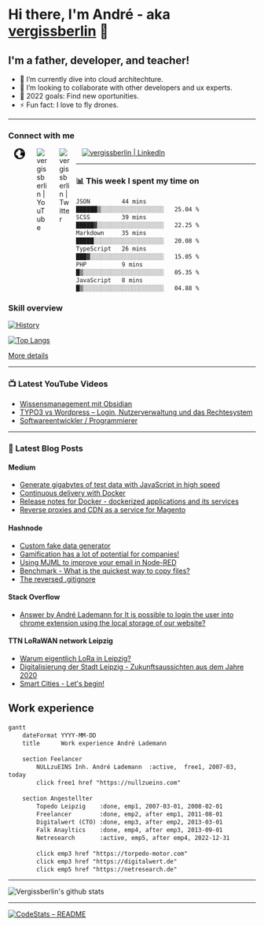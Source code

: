 # Hi there, I'm André - aka [vergissberlin][website] 👋

## I'm a father, developer, and teacher!

- 🌱 I’m currently dive into cloud architechture.
- 👯 I’m looking to collaborate with other developers and ux experts.
- 🥅 2022 goals: Find new oportunities.
- ⚡ Fun fact: I love to fly drones.

<!--
![vergissberlins's Code::Stats stats](https://codestats-readme.vercel.app/api?username=vergissberlin&show_icons=true&theme=nightowl)
-->

---

### Connect with me

[<img align="left" hspace="12" alt="vergissberlin.cocdm" width="22px" src="https://raw.githubusercontent.com/iconic/open-iconic/master/svg/globe.svg" />][website]
[<img align="left" hspace="12" alt="vergissberlin | YouTube" width="22px" src="https://cdn.jsdelivr.net/npm/simple-icons@v3/icons/youtube.svg" />][youtube]
[<img align="left" hspace="12" alt="vergissberlin | Twitter" width="22px" src="https://cdn.jsdelivr.net/npm/simple-icons@v3/icons/twitter.svg" />][twitter]
[<img hspace="12" alt="vergissberlin | LinkedIn" width="22px" src="https://cdn.jsdelivr.net/npm/simple-icons@v3/icons/linkedin.svg" />][linkedin]

---

### 📊 This week I spent my time on

<!--START_SECTION:waka-->

```text
JSON         44 mins         ██████▒░░░░░░░░░░░░░░░░░░   25.04 %
SCSS         39 mins         █████▓░░░░░░░░░░░░░░░░░░░   22.25 %
Markdown     35 mins         █████░░░░░░░░░░░░░░░░░░░░   20.08 %
TypeScript   26 mins         ███▓░░░░░░░░░░░░░░░░░░░░░   15.05 %
PHP          9 mins          █▒░░░░░░░░░░░░░░░░░░░░░░░   05.35 %
JavaScript   8 mins          █▒░░░░░░░░░░░░░░░░░░░░░░░   04.88 %
```

<!--END_SECTION:waka-->

<!-- START_SECTION:codestats -->
<!-- END_SECTION:codestats -->

### Skill overview

[![History](https://codestats-readme.vercel.app/api/history/?username=vergissberlin&layout=horizontal)](https://codestats.net/users/vergissberlin)

[![Top Langs](https://codestats-readme.vercel.app/api/top-langs/?username=vergissberlin)](https://codestats.net/users/vergissberlin)

[More details](https://codestats.net/users/vergissberlin)

---

### 📺 Latest YouTube Videos
<!-- YOUTUBE:START -->
- [Wissensmanagement mit Obsidian](https://www.youtube.com/watch?v=NCIzKtO5chA)
- [TYPO3 vs Wordpress – Login, Nutzerverwaltung und das Rechtesystem](https://www.youtube.com/watch?v=dHiqvumfEzc)
- [Softwareentwickler / Programmierer](https://www.youtube.com/watch?v=cSDDq-QNq0I)
<!-- YOUTUBE:END -->

---

### 📕 Latest Blog Posts

#### Medium

<!-- MEDIUM:START -->
- [Generate gigabytes of test data with JavaScript in high speed](https://medium.com/netresearch/generate-gigabytes-of-test-data-with-javascript-in-high-speed-98b990967824?source=rss-25031e672016------2)
- [Continuous delivery with Docker](https://medium.com/@andre.lademann/continuous-delivery-with-docker-91e3ed8188ad?source=rss-25031e672016------2)
- [Release notes for Docker - dockerized applications and its services](https://medium.com/blugento/release-notes-for-docker-dockerized-applications-and-its-services-4c92b254ab2?source=rss-25031e672016------2)
- [Reverse proxies and CDN as a service for Magento](https://medium.com/blugento/reverse-proxies-and-cdn-as-a-service-for-magento-4b0ad0d77b1?source=rss-25031e672016------2)
<!-- MEDIUM:END -->

#### Hashnode

<!-- HASHNODE:START -->
- [Custom fake data generator](https://blog.andrelademann.de/custom-fake-data-generator)
- [Gamification has a lot of potential for companies!](https://blog.andrelademann.de/gamification-has-a-lot-of-potential-for-companies)
- [Using MJML to improve your email in Node-RED](https://blog.andrelademann.de/using-mjml-to-improve-your-email-in-node-red)
- [Benchmark - What is the quickest way to copy files?](https://blog.andrelademann.de/benchmark-what-is-the-quickest-way-to-copy-files)
- [The reversed .gitignore](https://blog.andrelademann.de/the-reversed-gitignore)
<!-- HASHNODE:END -->

#### Stack Overflow

<!-- STACKOVERFLOW:START -->
- [Answer by André Lademann for It is possible to login the user into chrome extension using the local storage of our website?](https://stackoverflow.com/questions/68436609/it-is-possible-to-login-the-user-into-chrome-extension-using-the-local-storage-o/68436704#68436704)
<!-- STACKOVERFLOW:END -->

#### TTN LoRaWAN network Leipzig

- [Warum eigentlich LoRa in Leipzig?](https://www.thethingsnetwork.org/community/leipzig/post/warum-eigentlich-lora-in-leipzig)
- [Digitalisierung der Stadt Leipzig - Zukunftsaussichten aus dem Jahre 2020](https://www.thethingsnetwork.org/community/leipzig/post/digitalisierung-der-stadt-leipzig-zukunftsaussichten-aus-dem-jahre-2020)
- [Smart Cities - Let's begin!](https://www.thethingsnetwork.org/community/leipzig/post/smart-cities-lets-begin-join-the-ttn-meetup-in-leipzig)

## Work experience

```mermaid
gantt
	dateFormat YYYY-MM-DD
	title      Work experience André Lademann

	section Feelancer 
		NULLzuEINS Inh. André Lademann  :active,  free1, 2007-03, today
		click free1 href "https://nullzueins.com"
	
	section Angestellter
		Topedo Leipzig    :done, emp1, 2007-03-01, 2008-02-01
		Freelancer        :done, emp2, after emp1, 2011-08-01
		Digitalwert (CTO) :done, emp3, after emp2, 2013-03-01
		Falk Anayltics    :done, emp4, after emp3, 2013-09-01
		Netresearch       :active, emp5, after emp4, 2022-12-31
	
		click emp3 href "https://torpedo-motor.com"
		click emp3 href "https://digitalwert.de"
		click emp5 href "https://netresearch.de"
```

---

![Vergissberlin's github stats](https://github-readme-stats.vercel.app/api?username=vergissberlin&show_icons=true&hide_border=true)

[website]: https://andrelademann.de
[twitter]: https://twitter.com/vergissberlin
[youtube]: https://youtube.com/vergissberlin
[linkedin]: https://linkedin.com/in/andre-lademann/

---

[![CodeStats – README](https://github.com/vergissberlin/vergissberlin/workflows/CodeStats%20%E2%80%93%20README/badge.svg)](https://codestats.net/users/vergissberlin)
